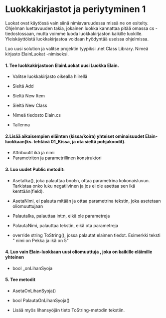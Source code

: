   # Luokkakirjastot ja periytyminen 1
  
Luokat ovat käytössä vain siinä nimiavaruudessa missä ne on esitelty. Ohjelman luettavuuden takia, jokainen luokka kannattaa pitää omassa cs -tiedostossaan, mutta voimme luoda luokkakirjaston kaikille luokille. Yleiskäyttöistä luokkakirjastoa voidaan hyödyntää useissa ohjelmissa. 

Luo uusi solution ja valitse projektin tyypiksi .net Class Library. Nimeä kirjasto ElainLuokat -nimiseksi. 
   
#### 1. Tee luokkakirjastoon ElainLuokat uusi Luokka Elain. 

   + Valitse luokkakirjasto oikealla hiirellä 

   + Sieltä Add 

   + Sieltä New Item 

   + Sieltä New Class  

   + Nimeä tiedosto Elain.cs 

   + Tallenna 

 #### 2.Lisää aikaisempien eläinten (kissa/koira) yhteiset ominaisuudet Elain-luokkaan(ks. tehtävä 01_Kissa, ja ota sieltä pohjakoodit).

 - Attribuutit ikä ja nimi 
 - Parametriton ja parametrillinen konstruktori
 
#### 3. Luo uudet Public metodit: 

   - AsetaIka(), joka palauttaa bool:n, ottaa parametrina kokonaisluvun. Tarkistaa onko luku negatiivinen ja jos ei ole asettaa sen ikä kenttään(field).

   - AsetaNimi, ei palauta mitään ja ottaa parametrina tekstin, joka asetetaan oliomuuttujaan

   - PalautaIka, palauttaa int:n, eikä ole parametreja

   - PalautaNimi, palauttaa tekstin, eikä ota parametreja
   
   - override string ToString(), jossa palautat elaimen tiedot.
Esimerkki teksti " nimi on Pekka ja ikä on 5"

#### 4. Luo vain Elain-luokkaan uusi oliomuuttuja , joka on kaikille eläimille yhteinen

   - bool _onLihanSyoja 

#### 5. Tee metodit

   - AsetaOnLihanSyoja(<parametri>) 

   - bool PalautaOnLihanSyoja() 
  
   - Lisää myös lihansyöjän tieto ToString-metodin tekstiin.
